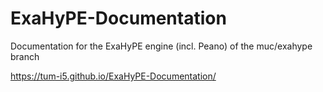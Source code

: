 # ExaHyPE-Documentation
Documentation for the ExaHyPE engine (incl. Peano) of the muc/exahype branch

https://tum-i5.github.io/ExaHyPE-Documentation/

